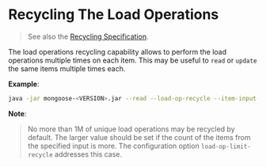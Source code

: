 # Recycling The Load Operations

> See also the [Recycling Specification](../../../../design/recycle_mode).

The load operations recycling capability allows to perform the load operations multiple times on each item. This  may be
useful to `read` or `update` the same items multiple times each.

**Example**:
```bash
java -jar mongoose-<VERSION>.jar --read --load-op-recycle --item-input-file=items.csv ...
```

**Note**:
> No more than 1M of unique load operations may be recycled by default. The larger value should be set if the count of
> the items from the specified input is more. The configuration option `load-op-limit-recycle` addresses this case.
